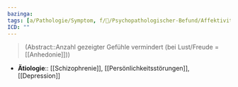 ```yaml
---
bazinga: 
tags: [a/Pathologie/Symptom, f/💭/Psychopathologischer-Befund/Affektivität, m/m31]
ICD: ""
---
```

> (Abstract::Anzahl gezeigter Gefühle vermindert (bei Lust/Freude = [[Anhedonie]]))
- **Ätiologie**:: [[Schizophrenie]], [[Persönlichkeitsstörungen]], [[Depression]]